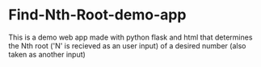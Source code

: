 # Find-Nth-Root-demo-app

This is a demo web app made with python flask and html that determines the Nth root ('N' is recieved as an user input) of a desired number (also taken as another input)
